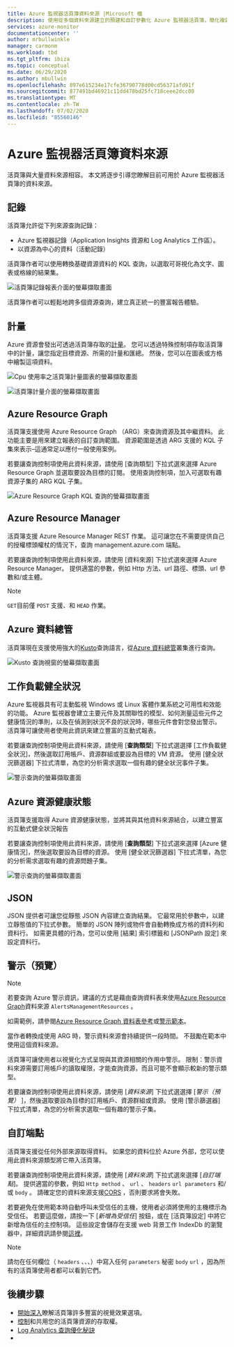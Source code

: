 ```yaml
---
title: Azure 監視器活頁簿資料來源 |Microsoft 檔
description: 使用從多個資料來源建立的預建和自訂參數化 Azure 監視器活頁簿，簡化複雜的報表
services: azure-monitor
documentationcenter: ''
author: mrbullwinkle
manager: carmonm
ms.workload: tbd
ms.tgt_pltfrm: ibiza
ms.topic: conceptual
ms.date: 06/29/2020
ms.author: mbullwin
ms.openlocfilehash: 897e615234e17cfe36790778d00cd56371afd91f
ms.sourcegitcommit: 877491bd46921c11dd478bd25fc718ceee2dcc08
ms.translationtype: MT
ms.contentlocale: zh-TW
ms.lasthandoff: 07/02/2020
ms.locfileid: "85560146"
---
```

# <a name="azure-monitor-workbooks-data-sources"></a>Azure 監視器活頁簿資料來源

活頁簿與大量資料來源相容。 本文將逐步引導您瞭解目前可用於 Azure 監視器活頁簿的資料來源。

## <a name="logs"></a>記錄

活頁簿允許從下列來源查詢記錄：

* Azure 監視器記錄（Application Insights 資源和 Log Analytics 工作區）。
* 以資源為中心的資料（活動記錄）

活頁簿作者可以使用轉換基礎資源資料的 KQL 查詢，以選取可哥視化為文字、圖表或格線的結果集。

![活頁簿記錄報表介面的螢幕擷取畫面](./media/workbooks-overview/logs.png)

活頁簿作者可以輕鬆地跨多個資源查詢，建立真正統一的豐富報告體驗。

## <a name="metrics"></a>計量

Azure 資源會發出可透過活頁簿存取的[計量](data-platform-metrics.md)。 您可以透過特殊控制項存取活頁簿中的計量，讓您指定目標資源、所需的計量和匯總。 然後，您可以在圖表或方格中繪製這項資料。

![Cpu 使用率之活頁簿計量圖表的螢幕擷取畫面](./media/workbooks-overview/metrics-graph.png)

![活頁簿計量介面的螢幕擷取畫面](./media/workbooks-overview/metrics.png)

## <a name="azure-resource-graph"></a>Azure Resource Graph

活頁簿支援使用 Azure Resource Graph （ARG）來查詢資源及其中繼資料。 此功能主要是用來建立報表的自訂查詢範圍。 資源範圍是透過 ARG 支援的 KQL 子集來表示–這通常足以應付一般使用案例。

若要讓查詢控制項使用此資料來源，請使用 [查詢類型] 下拉式選來選擇 Azure Resource Graph 並選取要設為目標的訂閱。 使用查詢控制項，加入可選取有趣資源子集的 ARG KQL 子集。

![Azure Resource Graph KQL 查詢的螢幕擷取畫面](./media/workbooks-overview/azure-resource-graph.png)

## <a name="azure-resource-manager"></a>Azure Resource Manager

活頁簿支援 Azure Resource Manager REST 作業。 這可讓您在不需要提供自己的授權標頭權杖的情況下，查詢 management.azure.com 端點。

若要讓查詢控制項使用此資料來源，請使用 [資料來源] 下拉式選來選擇 Azure Resource Manager。 提供適當的參數，例如 Http 方法、url 路徑、標頭、url 參數和/或主體。

> [!NOTE]
> `GET`目前僅 `POST` 支援、和 `HEAD` 作業。

## <a name="azure-data-explorer"></a>Azure 資料總管

活頁簿現在支援使用強大的[Kusto](https://docs.microsoft.com/azure/kusto/query/index)查詢語言，從[Azure 資料總管](https://docs.microsoft.com/azure/data-explorer/)叢集進行查詢。   

![Kusto 查詢視窗的螢幕擷取畫面](./media/workbooks-overview/data-explorer.png)

## <a name="workload-health"></a>工作負載健全狀況

Azure 監視器具有可主動監視 Windows 或 Linux 客體作業系統之可用性和效能的功能。 Azure 監視器會建立主要元件及其關聯性的模型、如何測量這些元件之健康情況的準則，以及在偵測到狀況不良的狀況時，哪些元件會對您發出警示。 活頁簿可讓使用者使用此資訊來建立豐富的互動式報表。

若要讓查詢控制項使用此資料來源，請使用 [**查詢類型**] 下拉式選選擇 [工作負載健全狀況]，然後選取訂用帳戶、資源群組或要設為目標的 VM 資源。 使用 [健全狀況篩選器] 下拉式清單，為您的分析需求選取一個有趣的健全狀況事件子集。

![警示查詢的螢幕擷取畫面](./media/workbooks-overview/workload-health.png)

## <a name="azure-resource-health"></a>Azure 資源健康狀態

活頁簿支援取得 Azure 資源健康狀態，並將其與其他資料來源結合，以建立豐富的互動式健全狀況報告

若要讓查詢控制項使用此資料來源，請使用 [**查詢類型**] 下拉式選來選擇 [Azure 健康情況]，然後選取要設為目標的資源。 使用 [健全狀況篩選器] 下拉式清單，為您的分析需求選取有趣的資源問題子集。

![警示查詢的螢幕擷取畫面](./media/workbooks-overview/resource-health.png)

## <a name="json"></a>JSON

JSON 提供者可讓您從靜態 JSON 內容建立查詢結果。 它最常用於參數中，以建立靜態值的下拉式參數。 簡單的 JSON 陣列或物件會自動轉換成方格的資料列和資料行。  如需更具體的行為，您可以使用 [結果] 索引標籤和 [JSONPath 設定] 來設定資料行。

## <a name="alerts-preview"></a>警示（預覽）

> [!NOTE]
> 若要查詢 Azure 警示資訊，建議的方式是藉由查詢資料表來使用[Azure Resource Graph](#azure-resource-graph)資料來源 `AlertsManagementResources` 。
>
> 如需範例，請參閱[Azure Resource Graph 資料表參考](https://docs.microsoft.com/azure/governance/resource-graph/reference/supported-tables-resources)或[警示範本](https://github.com/microsoft/Application-Insights-Workbooks/blob/master/Workbooks/Azure%20Resources/Alerts/Alerts.workbook)。
>
> 當作者轉換成使用 ARG 時，警示資料來源會持續提供一段時間。 不鼓勵在範本中使用這個資料來源。 

活頁簿可讓使用者以視覺化方式呈現與其資源相關的作用中警示。 限制：警示資料來源需要訂用帳戶的讀取權限，才能查詢資源，而且可能不會顯示較新的警示類型。 

若要讓查詢控制項使用此資料來源，請使用 [_資料來源_] 下拉式選選擇 [_警示（預覽）_ ]，然後選取要設為目標的訂用帳戶、資源群組或資源。 使用 [警示篩選器] 下拉式清單，為您的分析需求選取一個有趣的警示子集。

## <a name="custom-endpoint"></a>自訂端點

活頁簿支援從任何外部來源取得資料。 如果您的資料位於 Azure 外部，您可以使用此資料來源類型將它帶入活頁簿。

若要讓查詢控制項使用此資料來源，請使用 [_資料來源_] 下拉式選來選擇 [_自訂端點_]。 提供適當的參數，例如 `Http method` 、 `url` 、 `headers` `url parameters` 和/或 `body` 。 請確定您的資料來源支援[CORS](https://developer.mozilla.org/en-US/docs/Web/HTTP/CORS) ，否則要求將會失敗。

若要避免在使用範本時自動呼叫未受信任的主機，使用者必須將使用的主機標示為受信任。 若要這麼做，請按一下 [_新增為受信任_] 按鈕，或在 [活頁簿設定] 中將它新增為信任的主控制項。 這些設定會儲存在支援 web 背景工作 IndexDb 的瀏覽器中，詳細資訊請參閱[這裡](https://caniuse.com/#feat=indexeddb)。

> [!NOTE]
> 請勿在任何欄位（ `headers` 、、、）中寫入任何 `parameters` 秘密 `body` `url` ，因為所有的活頁簿使用者都可以看到它們。

## <a name="next-steps"></a>後續步驟

* [開始深入](workbooks-visualizations.md)瞭解活頁簿許多豐富的視覺效果選項。
* [控制](workbooks-access-control.md)和共用您的活頁簿資源的存取權。
* [Log Analytics 查詢優化秘訣](https://docs.microsoft.com/azure/azure-monitor/log-query/query-optimization)
* 
